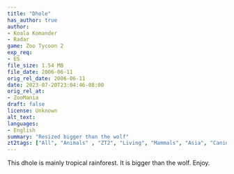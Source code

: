 ```yaml
---
title: "Dhole"
has_author: true
author:
- Koala Komander 
- Radar
game: Zoo Tycoon 2
exp_req:
- ES
file_size: 1.54 MB
file_date: 2006-06-11
orig_rel_date: 2006-06-11
date: 2023-07-20T23:04:46-08:00
orig_rel_at: 
- ZooMania
draft: false
license: Unknown
alt_text: 
languages:
- English
summary: "Resized bigger than the wolf"
zt2tags: ["All", "Animals" , "ZT2", "Living", "Mammals", "Asia", "Canids"]
---
```


This dhole is mainly tropical rainforest.  It is bigger than the wolf.  Enjoy. 